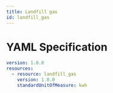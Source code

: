 ```yaml
---
title: Landfill gas
id: landfill_gas
---
```




# YAML Specification

```yaml
version: 1.0.0
resources: 
  - resource: landfill_gas
    version: 1.0.0
    standardUnitOfMeasure: kwh

```



